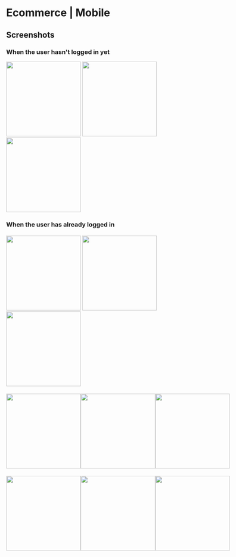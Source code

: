 # Ecommerce | Mobile

<h2>Screenshots</h2>

<div style="display: column; width: 100%; justify-content: space-between;">
<h3>When the user hasn't logged in yet</h3>
  <img width=200 src="https://i.imgur.com/nG2wS1h.png"/>
  <img width=200 src="https://i.imgur.com/Iu6vzdu.png"/>
  <img width=200 src="https://i.imgur.com/pCBYB2s.png"/>
</div>

<h3>When the user has already logged in</h3>

<div style="margin-top: 20px; display: column; width: 100%; justify-content: space-between;">
  <img width=200 src="https://i.imgur.com/OcrWKQv.png"/>
  <img width=200 src="https://i.imgur.com/dX4kVkd.png"/>
  <img width=200 src="https://i.imgur.com/Tif3MgO.png"/>
</div>


<div style="margin-top: 20px; display: flex; width: 100%; justify-content: space-between;">
  <img width=200 src="https://i.imgur.com/CC5Da7R.png"/>
  <img width=200 src="https://i.imgur.com/fQhjBfV.png"/>
  <img width=200 src="https://i.imgur.com/u3qRgV5.png"/>
</div>

<div style="margin-top: 20px; display: flex; width: 100%; justify-content: space-between;">
  <img width=200 src="https://i.imgur.com/31D1B2F.png"/>
  <img width=200 src="https://i.imgur.com/DNnepz7.png"/>
  <img width=200 src="https://i.imgur.com/OMFpXjK.png"/>
</div>
